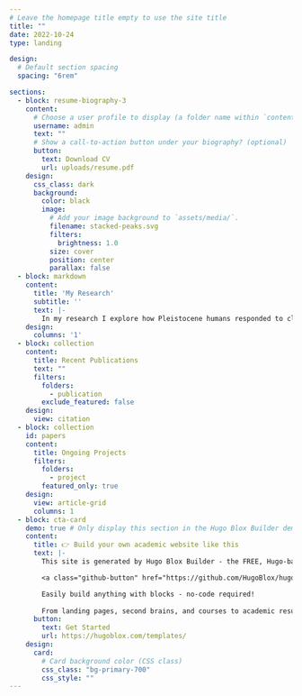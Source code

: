 ```yaml
---
# Leave the homepage title empty to use the site title
title: ""
date: 2022-10-24
type: landing

design:
  # Default section spacing
  spacing: "6rem"

sections:
  - block: resume-biography-3
    content:
      # Choose a user profile to display (a folder name within `content/authors/`)
      username: admin
      text: ""
      # Show a call-to-action button under your biography? (optional)
      button:
        text: Download CV
        url: uploads/resume.pdf
    design:
      css_class: dark
      background:
        color: black
        image:
          # Add your image background to `assets/media/`.
          filename: stacked-peaks.svg
          filters:
            brightness: 1.0
          size: cover
          position: center
          parallax: false
  - block: markdown
    content:
      title: 'My Research'
      subtitle: ''
      text: |-
        In my research I explore how Pleistocene humans responded to climate change and seek to improve how we generate palaeoclimatic data for the archaeological record using stable isotope and biomarker methods. I began working with stable isotope proxies of past ecologies and environments during my BSc (2014) and MA (2016), which I completed at the University of Kiel, Germany. I then moved to the Max-Planck-Institute for Evolutionary Anthropology in Leipzig, Germany, where I used multi-stable isotope analyses of faunal remains to explore the climatic drivers of *Homo sapiens* dispersals and Neanderthal ecology during the Late Pleistocene as part of my PhD (2016-2020) and a 1-year follow-up postdoc. During a 2-year postdoctoral fellowship (2022-2024) at the University of La Laguna, Tenerife, Spain, I expanded my work into lipid biomarker analysis and developed multi-proxy approaches to better characterize climate-driven site occupation patterns of Late Pleistocene humans. I recently joined the SPATIAL group at the University of Utah as a member of the StalFire project, where I am building a speleothem proxy system model for stable isotope, trace element, and biomarker proxies of palaeoclimate and wildfire history.  
    design:
      columns: '1'
  - block: collection
    content:
      title: Recent Publications
      text: ""
      filters:
        folders:
          - publication
        exclude_featured: false
    design:
      view: citation
  - block: collection
    id: papers
    content:
      title: Ongoing Projects
      filters:
        folders:
          - project
        featured_only: true
    design:
      view: article-grid
      columns: 1
  - block: cta-card
    demo: true # Only display this section in the Hugo Blox Builder demo site
    content:
      title: 👉 Build your own academic website like this
      text: |-
        This site is generated by Hugo Blox Builder - the FREE, Hugo-based open source website builder trusted by 250,000+ academics like you.

        <a class="github-button" href="https://github.com/HugoBlox/hugo-blox-builder" data-color-scheme="no-preference: light; light: light; dark: dark;" data-icon="octicon-star" data-size="large" data-show-count="true" aria-label="Star HugoBlox/hugo-blox-builder on GitHub">Star</a>

        Easily build anything with blocks - no-code required!
        
        From landing pages, second brains, and courses to academic resumés, conferences, and tech blogs.
      button:
        text: Get Started
        url: https://hugoblox.com/templates/
    design:
      card:
        # Card background color (CSS class)
        css_class: "bg-primary-700"
        css_style: ""
---
```

